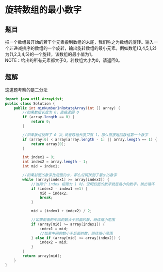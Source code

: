 # 旋转数组的最小数字

## 题目

把一个数组最开始的若干个元素搬到数组的末尾，我们称之为数组的旋转。输入一个非递减排序的数组的一个旋转，输出旋转数组的最小元素。例如数组{3,4,5,1,2}为{1,2,3,4,5}的一个旋转，该数组的最小值为1。<br/>
NOTE：给出的所有元素都大于0，若数组大小为0，请返回0。

## 题解

这道题考察的是二分法

```java
import java.util.ArrayList;
public class Solution {
    public int minNumberInRotateArray(int [] array) {
        //如果数组长度为 0，直接返回 0
        if (array.length == 0) {
            return 0;
        }

        //如果数组旋转了 0 次,或者数组长度只有 1，那么直接返回数组第一个数字
        if (array[0] < array[array.length - 1] || array.length == 1) {
            return array[0];
        }

        int index1 = 0;
        int index2 = array.length - 1;
        int mid = index1;

        //如果前面的数字比后面的小，那么说明找到了最小的数字
        while (array[index1] >= array[index2]) {
            //当两个 index 相距为 1 时，说明后面的数字就是最小的数字，跳出循环
            if (index2 - index1 ==1) {
                mid = index2;
                break;
            }

            mid = (index1 + index2) / 2;

            //如果前面的中间的数大于前面的数，继续缩小范围
            if (array[mid] >= array[index1]) {
                index1 = mid;
                //如果中间的数小于后面的数，继续缩小范围
            } else if (array[mid] <= array[index2]) {
                index2 = mid;
            }
        }
        return array[mid];
    }
}
```
